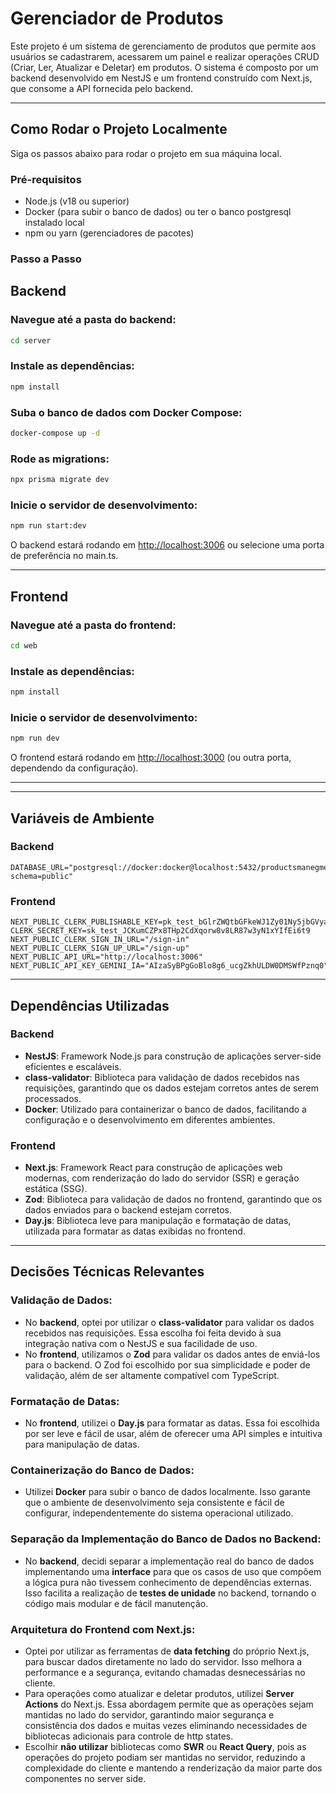 # Gerenciador de Produtos

Este projeto é um sistema de gerenciamento de produtos que permite aos usuários se cadastrarem, acessarem um painel e realizar operações CRUD (Criar, Ler, Atualizar e Deletar) em produtos. O sistema é composto por um backend desenvolvido em NestJS e um frontend construído com Next.js, que consome a API fornecida pelo backend.

---

## Como Rodar o Projeto Localmente

Siga os passos abaixo para rodar o projeto em sua máquina local.

### Pré-requisitos

- Node.js (v18 ou superior)
- Docker (para subir o banco de dados) ou ter o banco postgresql instalado local
- npm ou yarn (gerenciadores de pacotes)

### Passo a Passo

## Backend

### Navegue até a pasta do backend:

```bash
cd server
```

### Instale as dependências:

```bash
npm install
```

### Suba o banco de dados com Docker Compose:

```bash
docker-compose up -d
```

### Rode as migrations:

```bash
npx prisma migrate dev
```

### Inicie o servidor de desenvolvimento:

```bash
npm run start:dev
```

O backend estará rodando em [http://localhost:3006](http://localhost:3006) ou selecione uma porta de preferência no main.ts.

---

## Frontend

### Navegue até a pasta do frontend:

```bash
cd web
```

### Instale as dependências:

```bash
npm install
```

### Inicie o servidor de desenvolvimento:

```bash
npm run dev
```

O frontend estará rodando em [http://localhost:3000](http://localhost:3000) (ou outra porta, dependendo da configuração).

---

---

## Variáveis de Ambiente

### Backend

```env
DATABASE_URL="postgresql://docker:docker@localhost:5432/productsmanegment?schema=public"
```

### Frontend

```env
NEXT_PUBLIC_CLERK_PUBLISHABLE_KEY=pk_test_bGlrZWQtbGFkeWJ1Zy01Ny5jbGVyay5hY2NvdW50cy5kZXYk
CLERK_SECRET_KEY=sk_test_JCKumCZPx8THp2CdXqorw8v8LR87w3yN1xYIfEi6t9
NEXT_PUBLIC_CLERK_SIGN_IN_URL="/sign-in"
NEXT_PUBLIC_CLERK_SIGN_UP_URL="/sign-up"
NEXT_PUBLIC_API_URL="http://localhost:3006"
NEXT_PUBLIC_API_KEY_GEMINI_IA="AIzaSyBPgGoBlo8g6_ucgZkhULDW0DMSWfPznq0"
```

---

## Dependências Utilizadas

### Backend

- **NestJS**: Framework Node.js para construção de aplicações server-side eficientes e escaláveis.
- **class-validator**: Biblioteca para validação de dados recebidos nas requisições, garantindo que os dados estejam corretos antes de serem processados.
- **Docker**: Utilizado para containerizar o banco de dados, facilitando a configuração e o desenvolvimento em diferentes ambientes.

### Frontend

- **Next.js**: Framework React para construção de aplicações web modernas, com renderização do lado do servidor (SSR) e geração estática (SSG).
- **Zod**: Biblioteca para validação de dados no frontend, garantindo que os dados enviados para o backend estejam corretos.
- **Day.js**: Biblioteca leve para manipulação e formatação de datas, utilizada para formatar as datas exibidas no frontend.

---

## Decisões Técnicas Relevantes

### Validação de Dados:

- No **backend**, optei por utilizar o **class-validator** para validar os dados recebidos nas requisições. Essa escolha foi feita devido à sua integração nativa com o NestJS e sua facilidade de uso.
- No **frontend**, utilizamos o **Zod** para validar os dados antes de enviá-los para o backend. O Zod foi escolhido por sua simplicidade e poder de validação, além de ser altamente compatível com TypeScript.

### Formatação de Datas:

- No **frontend**, utilizei o **Day.js** para formatar as datas. Essa foi escolhida por ser leve e fácil de usar, além de oferecer uma API simples e intuitiva para manipulação de datas.

### Containerização do Banco de Dados:

- Utilizei **Docker** para subir o banco de dados localmente. Isso garante que o ambiente de desenvolvimento seja consistente e fácil de configurar, independentemente do sistema operacional utilizado.

### Separação da Implementação do Banco de Dados no Backend:

- No **backend**, decidi separar a implementação real do banco de dados implementando uma **interface** para que os casos de uso que compõem a lógica pura não tivessem conhecimento de dependências externas. Isso facilita a realização de **testes de unidade** no backend, tornando o código mais modular e de fácil manutenção.

### Arquitetura do Frontend com Next.js:

- Optei por utilizar as ferramentas de **data fetching** do próprio Next.js, para buscar dados diretamente no lado do servidor. Isso melhora a performance e a segurança, evitando chamadas desnecessárias no cliente.
- Para operações como atualizar e deletar produtos, utilizei **Server Actions** do Next.js. Essa abordagem permite que as operações sejam mantidas no lado do servidor, garantindo maior segurança e consistência dos dados e muitas vezes eliminando necessidades de bibliotecas adicionais para controle de http states.
- Escolhir **não utilizar** bibliotecas como **SWR** ou **React Query**, pois as operações do projeto podiam ser mantidas no servidor, reduzindo a complexidade do cliente e mantendo a renderização da maior parte dos componentes no server side.
